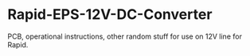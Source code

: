 # Rapid-EPS-12V-DC-Converter
PCB, operational instructions, other random stuff for use on 12V line for Rapid.
